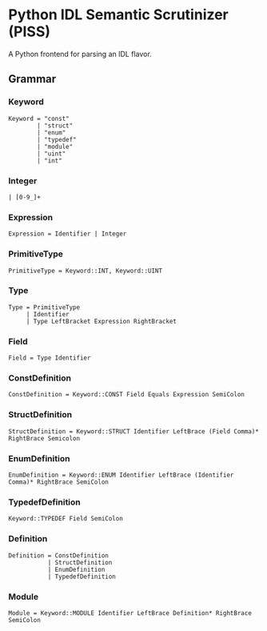 # Python IDL Semantic Scrutinizer (PISS)

A Python frontend for parsing an IDL flavor.

## Grammar

### Keyword
```
Keyword = "const"
        | "struct"
        | "enum"
        | "typedef"
        | "module"
        | "uint"
        | "int"
```

### Integer
```
| [0-9_]+
```

### Expression
```
Expression = Identifier | Integer
```

### PrimitiveType
```
PrimitiveType = Keyword::INT, Keyword::UINT
```

### Type
```
Type = PrimitiveType
     | Identifier
     | Type LeftBracket Expression RightBracket 
```

### Field
```
Field = Type Identifier
```

### ConstDefinition
```
ConstDefinition = Keyword::CONST Field Equals Expression SemiColon
```

### StructDefinition
```
StructDefinition = Keyword::STRUCT Identifier LeftBrace (Field Comma)* RightBrace Semicolon
```

### EnumDefinition
```
EnumDefinition = Keyword::ENUM Identifier LeftBrace (Identifier Comma)* RightBrace SemiColon
```

### TypedefDefinition
```
Keyword::TYPEDEF Field SemiColon
```

### Definition
```
Definition = ConstDefinition
           | StructDefinition
           | EnumDefinition
           | TypedefDefinition
```

### Module
```
Module = Keyword::MODULE Identifier LeftBrace Definition* RightBrace SemiColon
```
